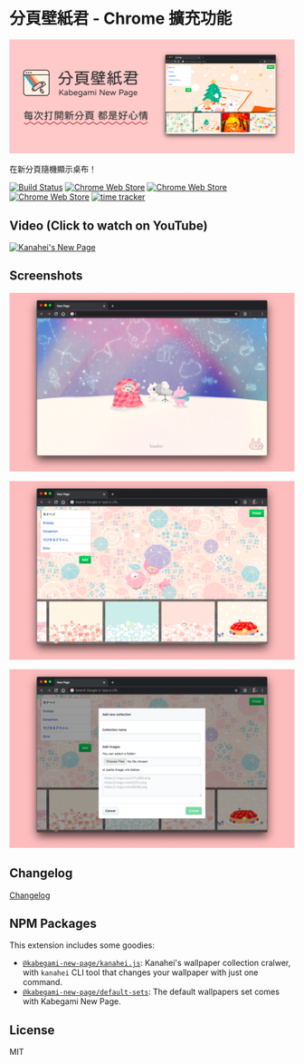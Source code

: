 # 分頁壁紙君 - Chrome 擴充功能

![marquee](./docs/images/Marquee.png)

在新分頁隨機顯示桌布！

[![Build Status](https://github.com/Yukaii/kabegami-new-page/actions/workflows/build.yml/badge.svg)](https://github.com/Yukaii/kabegami-new-page/actions) [![Chrome Web Store](https://img.shields.io/chrome-web-store/v/fbbdincgjgdmbbkongmineooghpadbgk)][chrome-web-store] [![Chrome Web Store](https://img.shields.io/chrome-web-store/rating/fbbdincgjgdmbbkongmineooghpadbgk)][chrome-web-store] [![Chrome Web Store](https://img.shields.io/chrome-web-store/users/fbbdincgjgdmbbkongmineooghpadbgk)][chrome-web-store] [![time tracker](https://wakatime.com/badge/github/Yukaii/kabegami-new-page.svg)](https://wakatime.com/badge/github/Yukaii/kabegami-new-page)

[chrome-web-store]: https://chrome.google.com/webstore/detail/kanaheis-new-page/fbbdincgjgdmbbkongmineooghpadbgk

## Video (Click to watch on YouTube)

[![Kanahei's New Page](https://cdn.rawgit.com/Yukaii/kanahei-wallpapers/127b5c1b/docs/images/demo.gif)](https://www.youtube.com/watch?v=06aZmi58VCc "Kanahei's New Page")

## Screenshots

![Screenshots-1](./docs/screenshots/Screenshots-1.png)

![Screenshots-2](./docs/screenshots/Screenshots-2.png)

![Screenshots-3](./docs/screenshots/Screenshots-3.png)

## Changelog

[Changelog](https://hackmd.io/@yukai/kabegami-new-page)

## NPM Packages

This extension includes some goodies:

- [`@kabegami-new-page/kanahei.js`][kanahei-js]: Kanahei's wallpaper collection cralwer, with `kanahei` CLI tool that changes your wallpaper with just one command.
- [`@kabegami-new-page/default-sets`][default-sets]: The default wallpapers set comes with Kabegami New Page.

[kanahei-js]: ./packages/kanahei.js/READMD.md
[default-sets]: ./packages/default-sets/READMD.md

## License

MIT
